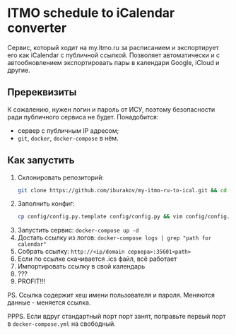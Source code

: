 # ITMO schedule to iCalendar converter

Сервис, который ходит на my.itmo.ru за расписанием и экспортирует его как iCalendar с публичной ссылкой. Позволяет автоматически и с автообновлением экспортировать пары в календари Google, iCloud и другие.

## Пререквизиты

К сожалению, нужен логин и пароль от ИСУ, поэтому безопасности ради публичного сервиса не будет.
Понадобится:

- сервер с публичным IP адресом;
- `git`, `docker`, `docker-compose` в нём.

## Как запустить
1. 	Склонировать репозиторий:
	```bash
	git clone https://github.com/iburakov/my-itmo-ru-to-ical.git && cd my-itmo-ru-to-ical
	```
1. Заполнить конфиг:
	```bash
	cp config/config.py.template config/config.py && vim config/config.py
	```
1. Запустить сервис: `docker-compose up -d`
1. Достать ссылку из логов: `docker-compose logs | grep "path for calendar"`
1. Собрать ссылку: `http://<ip/domain сервера>:35601<path>`
1. Если по ссылке скачивается .ics файл, всё работает
1. Импортировать ссылку в свой календарь
1. ???
1. PROFIT!!!

PS. Ссылка содержит хеш имени пользователя и пароля. Меняются данные - меняется ссылка.

PPPS. Если вдруг стандартный порт порт занят, поправьте первый порт в `docker-compose.yml` на свободный.
